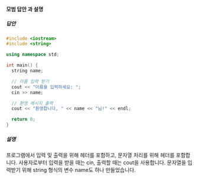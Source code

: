 #### 모범 답안 과 설명
##### 답안
```cpp
#include <iostream>
#include <string>

using namespace std;

int main() {
  string name;

  // 이름 입력 받기
  cout << "이름을 입력하세요: ";
  cin >> name;

  // 환영 메시지 출력
  cout << "환영합니다, " << name << "님!" << endl;

  return 0;
}
```
##### 설명
프로그램에서 입력 및 출력을 위해 <iostream> 헤더를 포함하고, 문자열 처리를 위해 <string> 헤더를 포함합니다.
사용자로부터 입력을 받을 때는 cin, 출력할 때는 cout을 사용합니다.
문자열을 입력받기 위해 string 형식의 변수 name도 하나 만들었습니다.
